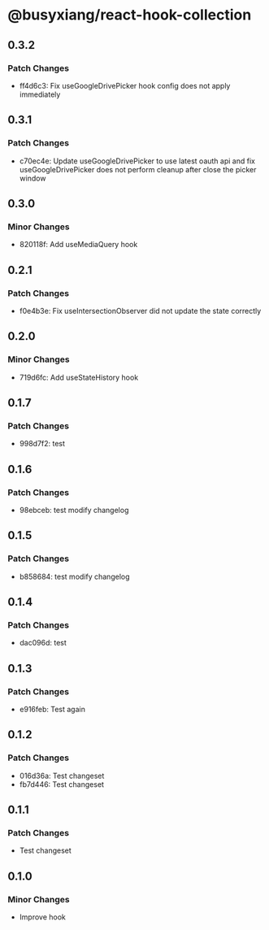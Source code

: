 # @busyxiang/react-hook-collection

## 0.3.2

### Patch Changes

- ff4d6c3: Fix useGoogleDrivePicker hook config does not apply immediately

## 0.3.1

### Patch Changes

- c70ec4e: Update useGoogleDrivePicker to use latest oauth api and fix useGoogleDrivePicker does not perform cleanup after close the picker window

## 0.3.0

### Minor Changes

- 820118f: Add useMediaQuery hook

## 0.2.1

### Patch Changes

- f0e4b3e: Fix useIntersectionObserver did not update the state correctly

## 0.2.0

### Minor Changes

- 719d6fc: Add useStateHistory hook

## 0.1.7

### Patch Changes

- 998d7f2: test

## 0.1.6

### Patch Changes

- 98ebceb: test modify changelog

## 0.1.5

### Patch Changes

- b858684: test modify changelog

## 0.1.4

### Patch Changes

- dac096d: test

## 0.1.3

### Patch Changes

- e916feb: Test again

## 0.1.2

### Patch Changes

- 016d36a: Test changeset
- fb7d446: Test changeset

## 0.1.1

### Patch Changes

- Test changeset

## 0.1.0

### Minor Changes

- Improve hook
